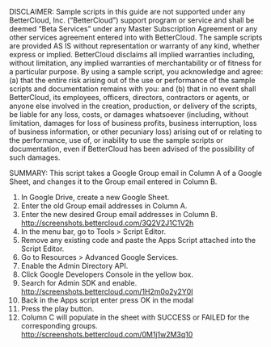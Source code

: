 DISCLAIMER: Sample scripts in this guide are not supported under any BetterCloud, Inc. (“BetterCloud”) support program or service and shall be deemed “Beta Services” under any Master Subscription Agreement or any other services agreement entered into with BetterCloud. The sample scripts are provided AS IS without representation or warranty of any kind, whether express or implied. BetterCloud disclaims all implied warranties including, without limitation, any implied warranties of merchantability or of fitness for a particular purpose. By using a sample script, you acknowledge and agree: (a) that the entire risk arising out of the use or performance of the sample scripts and documentation remains with you: and (b) that in no event shall BetterCloud, its employees, officers, directors, contractors or agents, or anyone else involved in the creation, production, or delivery of the scripts, be liable for any loss, costs, or damages whatsoever (including, without limitation, damages for loss of business profits, business interruption, loss of business information, or other pecuniary loss) arising out of or relating to the performance, use of, or inability to use the sample scripts or documentation, even if BetterCloud has been advised of the possibility of such damages.

SUMMARY: This script takes a Google Group email in Column A of a Google Sheet, and changes it to the Group email entered in Column B. 

1) In Google Drive, create a new Google Sheet.
2) Enter the old Group email addresses in Column A.
3) Enter the new desired Group email addresses in Column B. http://screenshots.bettercloud.com/3Q2V2J1C1V2h
4) In the menu bar, go to Tools > Script Editor.
5) Remove any existing code and paste the Apps Script attached into the Script Editor.
6) Go to Resources > Advanced Google Services.
7) Enable the Admin Directory API.
8) Click Google Developers Console in the yellow box.
9) Search for Admin SDK and enable. http://screenshots.bettercloud.com/1H2m0o2y2Y0I
10) Back in the Apps script enter press OK in the modal
11) Press the play button.
12) Column C will populate in the sheet with SUCCESS or FAILED for the corresponding groups. http://screenshots.bettercloud.com/0M1j1w2M3q10
